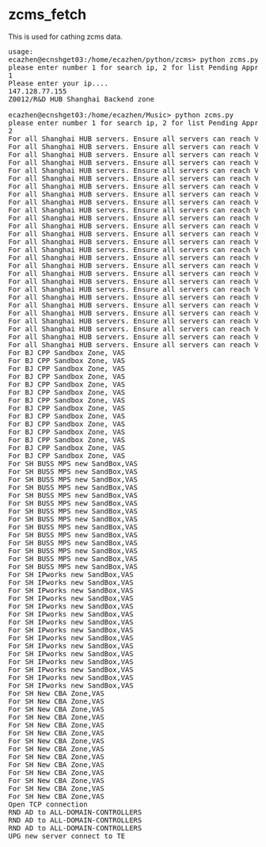 # zcms_fetch
This is used for cathing zcms data. 

<pre>
usage:
ecazhen@ecnshget03:/home/ecazhen/python/zcms> python zcms.py 
please enter number 1 for search ip, 2 for list Pending Approvals
1
Please enter your ip....
147.128.77.155
Z0012/R&D HUB Shanghai Backend zone

ecazhen@ecnshget03:/home/ecazhen/Music> python zcms.py 
please enter number 1 for search ip, 2 for list Pending Approvals
2
For all Shanghai HUB servers. Ensure all servers can reach VAS serivce.
For all Shanghai HUB servers. Ensure all servers can reach VAS serivce.
For all Shanghai HUB servers. Ensure all servers can reach VAS serivce.
For all Shanghai HUB servers. Ensure all servers can reach VAS serivce.
For all Shanghai HUB servers. Ensure all servers can reach VAS serivce.
For all Shanghai HUB servers. Ensure all servers can reach VAS serivce.
For all Shanghai HUB servers. Ensure all servers can reach VAS serivce.
For all Shanghai HUB servers. Ensure all servers can reach VAS serivce.
For all Shanghai HUB servers. Ensure all servers can reach VAS serivce.
For all Shanghai HUB servers. Ensure all servers can reach VAS serivce.
For all Shanghai HUB servers. Ensure all servers can reach VAS serivce.
For all Shanghai HUB servers. Ensure all servers can reach VAS serivce.
For all Shanghai HUB servers. Ensure all servers can reach VAS serivce.
For all Shanghai HUB servers. Ensure all servers can reach VAS serivce.
For all Shanghai HUB servers. Ensure all servers can reach VAS serivce.
For all Shanghai HUB servers. Ensure all servers can reach VAS serivce.
For all Shanghai HUB servers. Ensure all servers can reach VAS serivce.
For all Shanghai HUB servers. Ensure all servers can reach VAS serivce.
For all Shanghai HUB servers. Ensure all servers can reach VAS serivce.
For all Shanghai HUB servers. Ensure all servers can reach VAS serivce.
For all Shanghai HUB servers. Ensure all servers can reach VAS serivce.
For all Shanghai HUB servers. Ensure all servers can reach VAS serivce.
For all Shanghai HUB servers. Ensure all servers can reach VAS serivce.
For all Shanghai HUB servers. Ensure all servers can reach VAS serivce.
For all Shanghai HUB servers. Ensure all servers can reach VAS serivce.
For all Shanghai HUB servers. Ensure all servers can reach VAS serivce.
For all Shanghai HUB servers. Ensure all servers can reach VAS serivce.
For BJ CPP Sandbox Zone, VAS
For BJ CPP Sandbox Zone, VAS
For BJ CPP Sandbox Zone, VAS
For BJ CPP Sandbox Zone, VAS
For BJ CPP Sandbox Zone, VAS
For BJ CPP Sandbox Zone, VAS
For BJ CPP Sandbox Zone, VAS
For BJ CPP Sandbox Zone, VAS
For BJ CPP Sandbox Zone, VAS
For BJ CPP Sandbox Zone, VAS
For BJ CPP Sandbox Zone, VAS
For BJ CPP Sandbox Zone, VAS
For BJ CPP Sandbox Zone, VAS
For BJ CPP Sandbox Zone, VAS
For SH BUSS MPS new SandBox,VAS
For SH BUSS MPS new SandBox,VAS
For SH BUSS MPS new SandBox,VAS
For SH BUSS MPS new SandBox,VAS
For SH BUSS MPS new SandBox,VAS
For SH BUSS MPS new SandBox,VAS
For SH BUSS MPS new SandBox,VAS
For SH BUSS MPS new SandBox,VAS
For SH BUSS MPS new SandBox,VAS
For SH BUSS MPS new SandBox,VAS
For SH BUSS MPS new SandBox,VAS
For SH BUSS MPS new SandBox,VAS
For SH BUSS MPS new SandBox,VAS
For SH BUSS MPS new SandBox,VAS
For SH IPworks new SandBox,VAS
For SH IPworks new SandBox,VAS
For SH IPworks new SandBox,VAS
For SH IPworks new SandBox,VAS
For SH IPworks new SandBox,VAS
For SH IPworks new SandBox,VAS
For SH IPworks new SandBox,VAS
For SH IPworks new SandBox,VAS
For SH IPworks new SandBox,VAS
For SH IPworks new SandBox,VAS
For SH IPworks new SandBox,VAS
For SH IPworks new SandBox,VAS
For SH IPworks new SandBox,VAS
For SH IPworks new SandBox,VAS
For SH IPworks new SandBox,VAS
For SH New CBA Zone,VAS
For SH New CBA Zone,VAS
For SH New CBA Zone,VAS
For SH New CBA Zone,VAS
For SH New CBA Zone,VAS
For SH New CBA Zone,VAS
For SH New CBA Zone,VAS
For SH New CBA Zone,VAS
For SH New CBA Zone,VAS
For SH New CBA Zone,VAS
For SH New CBA Zone,VAS
For SH New CBA Zone,VAS
For SH New CBA Zone,VAS
For SH New CBA Zone,VAS
Open TCP connection
RND AD to ALL-DOMAIN-CONTROLLERS
RND AD to ALL-DOMAIN-CONTROLLERS
RND AD to ALL-DOMAIN-CONTROLLERS
UPG new server connect to TE
</pre>
